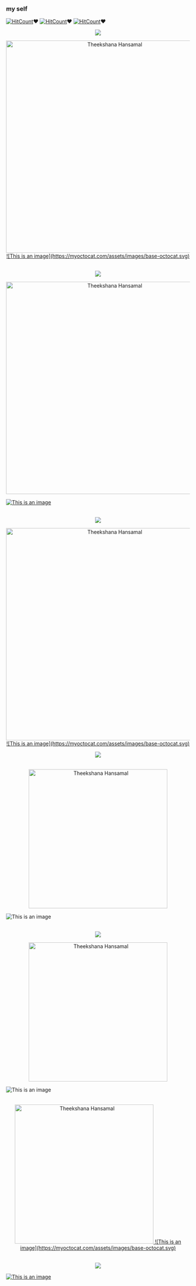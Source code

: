 
### my self 


[![HitCount](http://hits.dwyl.com/Theekshanahansamal2007/new-project.svg?style=flat-square)](http://hits.dwyl.com/Theekshanahansamal2007/new-project)❤
[![HitCount](http://hits.dwyl.com/Theekshanahansamal2007/new-project.svg?style=flat-square)](http://hits.dwyl.com/Theekshanahansamal2007/new-project)❤
[![HitCount](http://hits.dwyl.com/Theekshanahansamal2007/new-project.svg?style=flat-square)](http://hits.dwyl.com/Theekshanahansamal2007/new-project)❤


<table><p align="center"><a href="https://t.me/TheekshanaHansamal"><img src="https://img.shields.io/badge/My%20telegram%20number%20-0741844543-ff69b4">
<p align="center"><a href="https://t.me/TheekshanaHansamal"><img src="https://i.ibb.co/Nsgn6S5/IMG-20211212-WA0061.jpg" width="580" alt="Theekshana Hansamal">
![This is an image](https://myoctocat.com/assets/images/base-octocat.svg)
<table><p align="center"><a href="https://wa.me/94741844543"><img src="https://img.shields.io/badge/My%20whatsapp%20number%20-0741844543-brightgreen">
<p align="center"><a href="https://wa.me/94741844543"><img src="https://i.ibb.co/zhQCZ5s/IMG-20211212-WA0065.jpg" width="580" alt="Theekshana Hansamal">

![This is an image](https://myoctocat.com/assets/images/base-octocat.svg)  
<table><p align="center"><a href="https://wa.me/94716626084"><image src="https://img.shields.io/badge/My%20whatsapp%20number%20-0716626084-brightgreen">
<p align="center"><a href="https://wa.me/94716626084"><img src="https://i.ibb.co/5hS9DQF/IMG-20211212-WA0071.jpg" width="580" alt="Theekshana Hansamal">
![This is an image](https://myoctocat.com/assets/images/base-octocat.svg)
<p align="center"><a href="https://chat.whatsapp.com/BS2nvkbrVPLBS95vNFO7Va"><img src="https://img.shields.io/badge/Whatsapp%20group%20-%F0%9F%94%8A%F0%9F%8E%A7%F0%9F%94%8A%F0%9F%85%92%F0%9F%85%97%F0%9F%85%90%F0%9F%85%A3%20%26%20%F0%9F%85%9C%F0%9F%85%A4%F0%9F%85%A2%F0%9F%85%98%F0%9F%85%92%20%26%20%F0%9F%85%91%F0%9F%85%9E%F0%9F%85%A3%20%F0%9F%85%96%F0%9F%85%A1%F0%9F%85%9E%F0%9F%85%A4%F0%9F%85%9F%F0%9F%94%8A%F0%9F%8E%A7%F0%9F%94%8A-brightgreen"></a></div>
<table><p align="center"><a href="https://chat.whatsapp.com/BS2nvkbrVPLBS95vNFO7Va"><img src="https://i.ibb.co/jL1TQ8K/IMG-20211212-WA0073.jpg" width="380" alt="Theekshana Hansamal"></a></div>

![This is an image](https://myoctocat.com/assets/images/base-octocat.svg)

<table><p align="center"><a href="https://chat.whatsapp.com/FepuB1HUcgq18nIXQBcH8I"><img src="https://img.shields.io/badge/School%20whatsapp%20group%20-9--E%20Kothalawala%202021-blue"></a></div>

<p align="center"><a href="https://chat.whatsapp.com/FepuB1HUcgq18nIXQBcH8I"><img src="https://i.ibb.co/r7MxN3z/IMG-20211212-WA0081.jpg" width="380" alt="Theekshana Hansamal"></a></div>

![This is an image](https://myoctocat.com/assets/images/base-octocat.svg)

<table><p align="center"><a href="https://chat.whatsapp.com/BS2nvkbrVPLBS95vNFO7Va"><img src="https://i.ibb.co/1JPW0RG/Snapchat-1206413278.jpg" width="380" alt="Theekshana Hansamal">
![This is an image](https://myoctocat.com/assets/images/base-octocat.svg)
<table><p align="center"><a href="https://wa.me/94772284540"><img src="https://img.shields.io/badge/My%20whatsapp%20number%20-0772284540-brightgreen">

 
![This is an image](https://myoctocat.com/assets/images/base-octocat.svg)

